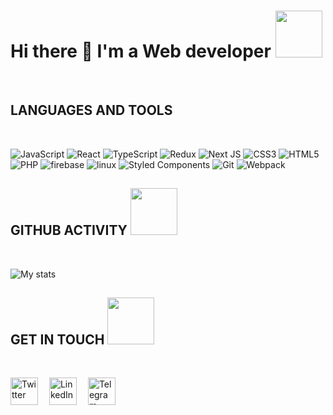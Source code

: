 # Hi there 👋 I'm a Web developer <img src="https://avatars.mds.yandex.net/get-zen_doc/1909279/pub_5e59184675df9a72abaca440_5e591bdf69807744879b9a69/orig" width="75">

</br>

## LANGUAGES AND TOOLS

</br>

![JavaScript](https://img.shields.io/badge/-JavaScript-003140?style=for-the-badge&logo=javascript&logoColor=f0dc4e)
![React](https://img.shields.io/badge/react-%2320232a.svg?style=for-the-badge&logo=react&logoColor=%2361DAFB)
![TypeScript](https://img.shields.io/badge/typescript-%23007ACC.svg?style=for-the-badge&logo=typescript&logoColor=white)
![Redux](https://img.shields.io/badge/redux-%23593d88.svg?style=for-the-badge&logo=redux&logoColor=white)
![Next JS](https://img.shields.io/badge/Next-black?style=for-the-badge&logo=next.js&logoColor=white)
![CSS3](https://img.shields.io/badge/css3-%231572B6.svg?style=for-the-badge&logo=css3&logoColor=white)
![HTML5](https://img.shields.io/badge/html5-%23E34F26.svg?style=for-the-badge&logo=html5&logoColor=white)
![PHP](https://img.shields.io/badge/php-%23777BB4.svg?style=for-the-badge&logo=php&logoColor=white)
![firebase](https://img.shields.io/badge/-firebase-003140?style=for-the-badge&logo=firebase&logoColor=f6830a)
![linux](https://img.shields.io/badge/-linux-003140?style=for-the-badge&logo=linux&logoColor=000000)
![Styled Components](https://img.shields.io/badge/styled--components-DB7093?style=for-the-badge&logo=styled-components&logoColor=white)
![Git](https://img.shields.io/badge/git-%23F05033.svg?style=for-the-badge&logo=git&logoColor=white)
![Webpack](https://img.shields.io/badge/webpack-%238DD6F9.svg?style=for-the-badge&logo=webpack&logoColor=black)

## GITHUB ACTIVITY <img src="https://i.gifer.com/origin/63/63dc30909383c81160bdae062ce7ec82_w200.gif" width="75">

</br>

![My stats](https://github-readme-stats.vercel.app/api?username=bgrvRvshn&show_icons=true&theme=dark&count_private=true)

## GET IN TOUCH <img src="https://media.giphy.com/media/VgCDAzcKvsR6OM0uWg/giphy.gif" width="75">

</br>

[<img alt="Twitter" width="44px" src="https://image.flaticon.com/icons/svg/733/733583.svg" />](https://vk.com/bgrvrvshn)&emsp;
[<img alt="LinkedIn" width="44px" src="https://image.flaticon.com/icons/svg/733/733561.svg" />](https://www.linkedin.com/in/bgrvrvshn/)&emsp;
[<img alt="Telegram" width="44px" src="https://image.flaticon.com/icons/svg/1532/1532545.svg" />](https://t.me/bgrvRvshn)
